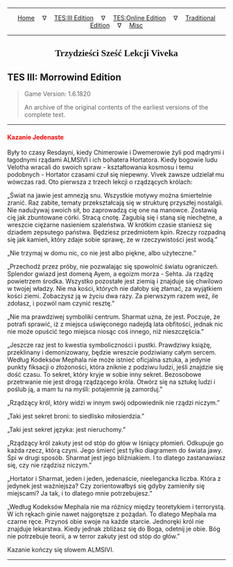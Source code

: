 
---

<!-- Jekyll Page Links -->

<center>
<a href="../../../../index.html">Home</a>
&emsp;&nabla;&emsp;
<a href="../../../index-tes3.html">TES:III Edition</a>
&emsp;&nabla;&emsp;
<a href="../../../index-teso.html">TES:Online Edition</a>
&emsp;&nabla;&emsp;
<a href="../../../index-traditional.html">Traditional Edition</a>
&emsp;&nabla;&emsp;
<a href="../../../index-misc.html">Misc</a>
</center>

<!-- Markdown Body Below: -->

---

<center>
<h2><span style="font-family:Georgia">Trzydzieści Sześć Lekcji Viveka</span></h2>
</center>

## TES III: Morrowind Edition

> Game Version: 1.6.1820
>
> An archive of the original contents of the earliest versions of the complete text.

---

#### <span style="color:red">Kazanie Jedenaste</span>

Były to czasy Resdayni, kiedy Chimerowie i Dwemerowie żyli pod mądrymi i łagodnymi rządami ALMSIVI i ich bohatera Hortatora. Kiedy bogowie ludu Velotha wracali do swoich spraw - kształtowania kosmosu i temu podobnych - Hortator czasami czuł się niepewny. Vivek zawsze udzielał mu wówczas rad. Oto pierwsza z trzech lekcji o rządzących królach:

„Świat na jawie jest amnezją snu. Wszystkie motywy można śmiertelnie zranić. Raz zabite, tematy przekształcają się w strukturę przyszłej nostalgii. Nie nadużywaj swoich sił, bo zaprowadzą cię one na manowce. Zostawią cię jak zbuntowane córki. Stracą cnotę. Zagubią się i staną się niechętne, a wreszcie ciężarne nasieniem szaleństwa. W krótkim czasie staniesz się dziadem zepsutego państwa. Będziesz przedmiotem kpin. Rzeczy rozpadną się jak kamień, który zdaje sobie sprawę, że w rzeczywistości jest wodą.”

„Nie trzymaj w domu nic, co nie jest albo piękne, albo użyteczne.”

„Przechodź przez próby, nie pozwalając się spowolnić światu ograniczeń. Splendor gwiazd jest domeną Ayem, a egoizm morza - Sehta. Ja rządzę powietrzem środka. Wszystko pozostałe jest ziemią i znajduje się chwilowo w twojej władzy. Nie ma kości, których nie dałoby się złamać, za wyjątkiem kości ziemi. Zobaczysz ją w życiu dwa razy. Za pierwszym razem weź, ile zdołasz, i pozwól nam czynić resztę.”

„Nie ma prawdziwej symboliki centrum. Sharmat uzna, że jest. Poczuje, że potrafi sprawić, iż z miejsca uświęconego nadejdą lata obfitości, jednak nic nie może opuścić tego miejsca niosąc coś innego, niż nieszczęścia.”

„Jeszcze raz jest to kwestia symboliczności i pustki. Prawdziwy książę, przeklinany i demonizowany, będzie wreszcie podziwiany całym sercem. Według Kodeksów Mephala nie może istnieć oficjalna sztuka, a jedynie punkty fiksacji o złożoności, która zniknie z podziwu ludzi, jeśli znajdzie się dość czasu. To sekret, który kryje w sobie inny sekret. Bezosobowe przetrwanie nie jest drogą rządzącego króla. Otwórz się na sztukę ludzi i poślub ją, a mam tu na myśli: potajemnie ją zamorduj.”

„Rządzący król, który widzi w innym swój odpowiednik nie rządzi niczym.”

„Taki jest sekret broni: to siedlisko miłosierdzia.”

„Taki jest sekret języka: jest nieruchomy.”

„Rządzący król zakuty jest od stóp do głów w lśniący płomień. Odkupuje go każda rzecz, którą czyni. Jego śmierć jest tylko diagramem do świata jawy. Śpi w drugi sposób. Sharmat jest jego bliźniakiem. I to dlatego zastanawiasz się, czy nie rządzisz niczym.”

„Hortator i Sharmat, jeden i jeden, jedenaście, nieelegancka liczba. Która z jedynek jest ważniejsza? Czy zorientowałbyś się gdyby zamieniły się miejscami? Ja tak, i to dlatego mnie potrzebujesz.”

„Według Kodeksów Mephala nie ma różnicy między teoretykiem i terrorystą. W ich rękach ginie nawet najgorętsze z pożądań. To dlatego Mephala ma czarne ręce. Przynoś obie swoje na każde starcie. Jednoręki król nie znajduje lekarstwa. Kiedy jednak zbliżasz się do Boga, odetnij je obie. Bóg nie potrzebuje teorii, a w terror zakuty jest od stóp do głów.”

Kazanie kończy się słowem ALMSIVI.

---
